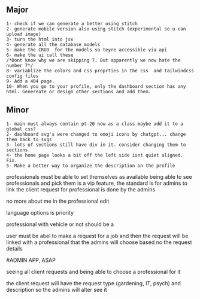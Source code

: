 ## Major	
	1- check if we can generate a better using stitch
	2- generate mobile version also using stitch (experimental so u can upload image)
	3- turn the html into jsx
	4- generate all the database models
	5- make the CRUD  for the models so teyre accessible via api
	6- make the ui call these
	/*Dont know why we are skipping 7. But apparently we now hate the number 7*/
	8- variablize the colors and css proprties in the css  and tailwindcss config files
 	9- Add a 404 page.
	10- When you go to your profile, only the dashboard section has any html. Genereate or design other sections and add them.

## Minor
	1- main must always contain pt-20 now as a class maybe add it to a global css?
	2- dashboard svg's were changed to emoji icons by chatgpt... change them back to svgs
 	3- lots of sections still have div in it. consider changing them to sections.
  	4- the home page looks a bit off the left side isnt quiet aligned. Fix.
	5- Make a better way to organize the description on the profile




professionals must be able to set themselves as available
being able to see professionals and pick them is a vip feature, the standard is for admins to link the client request for professional is done by the admins


no more about me in the professional edit

language options is priority

professional with vehicle or not should be a 

user must be abel to make a request for a job and then the request will be linked with a professional that the admins will choose based no the request details



#ADMIN APP, ASAP

seeing all client requests and being able to choose a professional for it

the client request will have the request type (gardening, IT, psych) and description so the admins will alter see it
